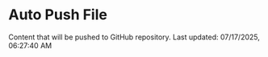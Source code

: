 # Auto Push File

Content that will be pushed to GitHub repository.
Last updated: 07/17/2025, 06:27:40 AM